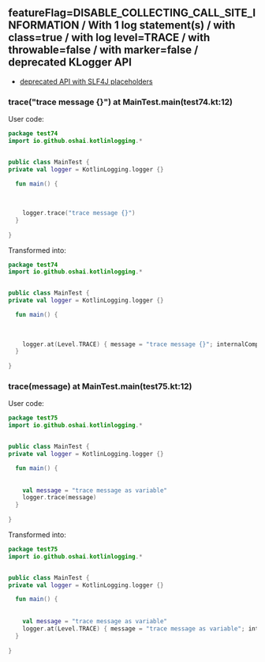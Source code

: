 ## featureFlag=DISABLE_COLLECTING_CALL_SITE_INFORMATION / With 1 log statement(s) / with class=true / with log level=TRACE / with throwable=false / with marker=false / deprecated KLogger API

* [deprecated API with SLF4J placeholders](deprecated-slf4j-placeholders.md)

###  trace("trace message {}") at MainTest.main(test74.kt:12)

User code:
```kotlin
package test74
import io.github.oshai.kotlinlogging.*


public class MainTest {
private val logger = KotlinLogging.logger {}

  fun main() {
    
    
    
    logger.trace("trace message {}")
  }
  
}


```
  
Transformed into:
```kotlin
package test74
import io.github.oshai.kotlinlogging.*


public class MainTest {
private val logger = KotlinLogging.logger {}

  fun main() {
    
    
    
    logger.at(Level.TRACE) { message = "trace message {}"; internalCompilerData = KLoggingEventBuilder.InternalCompilerData(messageTemplate = ""trace message {}"")
  }
  
}


```

###  trace(message) at MainTest.main(test75.kt:12)

User code:
```kotlin
package test75
import io.github.oshai.kotlinlogging.*


public class MainTest {
private val logger = KotlinLogging.logger {}

  fun main() {
    
    
    val message = "trace message as variable"
    logger.trace(message)
  }
  
}


```
  
Transformed into:
```kotlin
package test75
import io.github.oshai.kotlinlogging.*


public class MainTest {
private val logger = KotlinLogging.logger {}

  fun main() {
    
    
    val message = "trace message as variable"
    logger.at(Level.TRACE) { message = "trace message as variable"; internalCompilerData = KLoggingEventBuilder.InternalCompilerData(messageTemplate = "message")
  }
  
}


```
